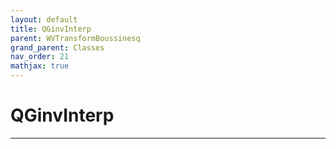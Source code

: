 ```yaml
---
layout: default
title: QGinvInterp
parent: WVTransformBoussinesq
grand_parent: Classes
nav_order: 21
mathjax: true
---
```


#  QGinvInterp




---

